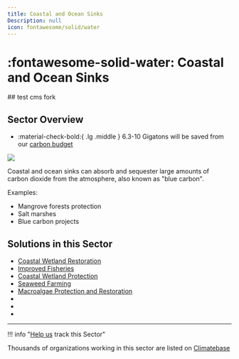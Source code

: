 ```yaml
---
title: Coastal and Ocean Sinks
Description: null
icon: fontawesome/solid/water
---
```

# :fontawesome-solid-water:  Coastal and Ocean Sinks

\## test cms fork

## Sector Overview

<div class="grid cards" markdown>

* :material-check-bold:{ .lg .middle } 6.3-10 Gigatons will be saved from our [carbon budget](../glossary/#carbon-budget)

</div>

![](/img/coastal-and-ocean-sinks.png)

Coastal and ocean sinks can absorb and sequester large amounts of carbon dioxide from the atmosphere, also known as "blue carbon".

Examples:

* Mangrove forests protection
* Salt marshes
* Blue carbon projects

## Solutions in this Sector

* [Coastal Wetland Restoration](../solution-coastal-wetland-restoration)
* [Improved Fisheries](../solution-improved-fisheries)
* [Coastal Wetland Protection](../solution-coastal-wetland-protection)
* [Seaweed Farming](../solution-seaweed-farming)
* [Macroalgae Protection and Restoration](../solution-macroalgae-protection-and-restoration)
*
*
*

- - -

!!! info "[Help us](../../contribute) track this Sector"

Thousands of organizations working in this sector are listed on [Climatebase](https://climatebase.org/organizations)
